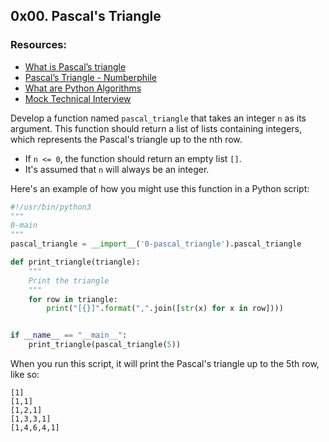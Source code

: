 ## 0x00. Pascal's Triangle

### Resources:

- [What is Pascal’s triangle](https://www.cuemath.com/algebra/pascals-triangle/ "What is Pascal's triangle")
- [Pascal’s Triangle - Numberphile](https://www.youtube.com/watch?feature=shared&v=0iMtlus-afo "Pascal's Triangle - Numberphile")
- [What are Python Algorithms](https://builtin.com/data-science/python-algorithms "What are Python Algorithms")
- [Mock Technical Interview](https://www.youtube.com/watch?feature=shared&v=1qw5ITr3k9E "Mock Technical Interview")

Develop a function named `pascal_triangle` that takes an integer `n` as its argument. This function should return a list of lists containing integers, which represents the Pascal's triangle up to the nth row.

- If `n <= 0`, the function should return an empty list `[]`.
- It's assumed that `n` will always be an integer.

Here's an example of how you might use this function in a Python script:

```python
#!/usr/bin/python3
"""
0-main
"""
pascal_triangle = __import__('0-pascal_triangle').pascal_triangle

def print_triangle(triangle):
    """
    Print the triangle
    """
    for row in triangle:
        print("[{}]".format(",".join([str(x) for x in row])))


if __name__ == "__main__":
    print_triangle(pascal_triangle(5))
```

When you run this script, it will print the Pascal's triangle up to the 5th row, like so:

```shell
[1]
[1,1]
[1,2,1]
[1,3,3,1]
[1,4,6,4,1]
```
